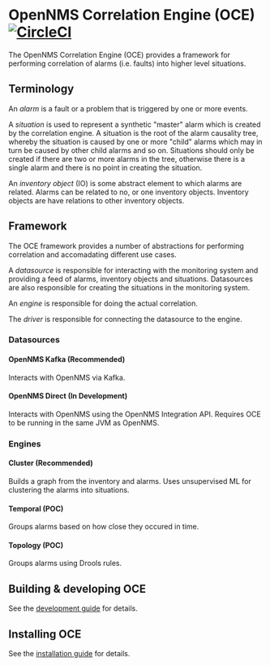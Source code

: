 # OpenNMS Correlation Engine (OCE) [![CircleCI](https://circleci.com/gh/OpenNMS/oce.svg?style=svg)](https://circleci.com/gh/OpenNMS/oce)

The OpenNMS Correlation Engine (OCE) provides a framework for performing correlation of alarms (i.e. faults) into higher level situations.

## Terminology

An *alarm* is a fault or a problem that is triggered by one or more events.

A *situation* is used to represent a synthetic "master" alarm which is created by the correlation engine.
A situation is the root of the alarm causality tree, whereby the situation is caused by one or more "child" alarms which may in turn be caused by other child alarms and so on.
Situations should only be created if there are two or more alarms in the tree, otherwise there is a single alarm and there is no point in creating the situation.

An *inventory object* (IO) is some abstract element to which alarms are related.
Alarms can be related to no, or one inventory objects.
Inventory objects are have relations to other inventory objects.

## Framework

The OCE framework provides a number of abstractions for performing correlation and accomadating different use cases.

A *datasource* is responsible for interacting with the monitoring system and providing a feed of alarms, inventory objects and situations.
Datasources  are also responsible for creating the situations in the monitoring system.

An *engine* is responsible for doing the actual correlation.

The *driver* is responsible for connecting the datasource to the engine.

### Datasources

#### OpenNMS Kafka (Recommended)

Interacts with OpenNMS via Kafka.

#### OpenNMS Direct (In Development)

Interacts with OpenNMS using the OpenNMS Integration API.
Requires OCE to be running in the same JVM as OpenNMS.

### Engines

#### Cluster (Recommended)

Builds a graph from the inventory and alarms.
Uses unsupervised ML for clustering the alarms into situations.

#### Temporal (POC)

Groups alarms based on how close they occured in time.

#### Topology (POC)

Groups alarms using Drools rules.

## Building & developing OCE

See the [development guide](DEVEL.md) for details.

## Installing OCE

See the [installation guide](INSTALL.md) for details.


